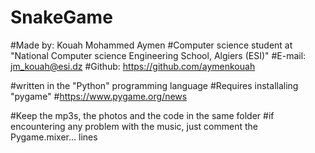 # SnakeGame
#Made by: Kouah Mohammed Aymen
#Computer science student at "National Computer science Engineering School, Algiers (ESI)"
#E-mail: jm_kouah@esi.dz
#Github: https://github.com/aymenkouah

#written in the "Python" programming language
#Requires installaling "pygame"
#https://www.pygame.org/news

#Keep the mp3s, the photos and the code in the same folder
#if encountering any problem with the music, just comment the Pygame.mixer... lines
